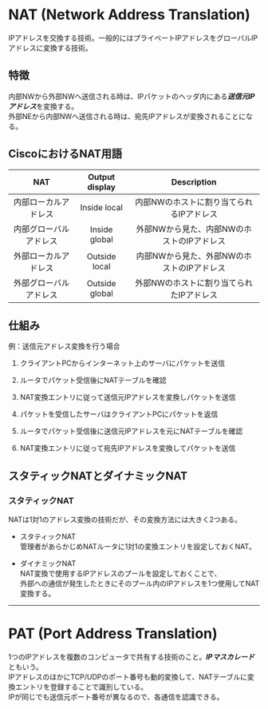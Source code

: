 # NAT (Network Address Translation)
IPアドレスを交換する技術。一般的にはプライベートIPアドレスをグローバルIPアドレスに変換する技術。  

## 特徴
内部NWから外部NWへ送信される時は、IPパケットのヘッダ内にある***送信元IPアドレス***を変換する。  
外部NEから内部NWへ送信される時は、宛先IPアドレスが変換されることになる。

## CiscoにおけるNAT用語
|           NAT            | Output display  |             Description                  |
|:------------------------:|:---------------:|:----------------------------------------:|
|   内部ローカルアドレス   |  Inside local   | 内部NWのホストに割り当てられるIPアドレス |
|  内部グローバルアドレス  |  Inside global  |外部NWから見た、内部NWのホストのIPアドレス|
|   外部ローカルアドレス   |  Outside local  |内部NWから見た、外部NWのホストのIPアドレス|
|  外部グローバルアドレス  |  Outside global | 外部NWのホストに割り当てられたIPアドレス |

## 仕組み
例：送信元アドレス変換を行う場合  
1. クライアントPCからインターネット上のサーバにパケットを送信
2. ルータでパケット受信後にNATテーブルを確認
3. NAT変換エントリに従って送信元IPアドレスを変換しパケットを送信

4. パケットを受信したサーバはクライアントPCにパケットを返信
5. ルータでパケット受信後に送信元IPアドレスを元にNATテーブルを確認
6. NAT変換エントリに従って宛先IPアドレスを変換してパケットを送信

## スタティックNATとダイナミックNAT
### スタティックNAT
NATは1対1のアドレス変換の技術だが、その変換方法には大きく2つある。
* スタティックNAT  
    管理者があらかじめNATルータに1対1の変換エントリを設定しておくNAT。

* ダイナミックNAT  
    NAT変換で使用するIPアドレスのプールを設定しておくことで、  
    外部への通信が発生したときにそのプール内のIPアドレスを1つ使用してNAT変換する。

***

# PAT (Port Address Translation)
1つのIPアドレスを複数のコンピュータで共有する技術のこと。***IPマスカレード***ともいう。  
IPアドレスのほかにTCP/UDPのポート番号も動的変換して、NATテーブルに変換エントリを登録することで識別している。  
IPが同じでも送信元ポート番号が異なるので、各通信を認識できる。
